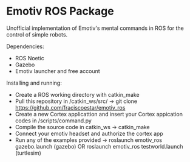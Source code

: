 # Emotiv ROS Package

Unofficial implementation of Emotiv's mental commands in ROS for the control of simple robots.

Dependencies:
 - ROS Noetic
 - Gazebo
 - Emotiv launcher and free account

Installing and running:
 - Create a ROS working directory with catkin_make
 - Pull this repository in /catkin_ws/src/ -> git clone https://github.com/fraciscoestar/emotiv_ros
 - Create a new Cortex applicattion and insert your Cortex appication codes in /scripts/command.py
 - Compile the source code in catkin_ws -> catkin_make
 - Connect your emotiv headset and authorize the cortex app
 - Run any of the examples provided -> roslaunch emotiv_ros gazebo.launch (gazebo) OR roslaunch emotiv_ros testworld.launch (turtlesim)
